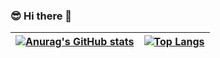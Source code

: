 ### :sunglasses: Hi there 👋

<!--
**TonyMistark/TonyMistark** is a ✨ _special_ ✨ repository because its `README.md` (this file) appears on your GitHub profile.

Here are some ideas to get you started:

- 🔭 I’m currently working on ...
- 🌱 I’m currently learning ...
- 👯 I’m looking to collaborate on ...
- 🤔 I’m looking for help with ...
- 💬 Ask me about ...
- 📫 How to reach me: ...
- 😄 Pronouns: ...
- ⚡ Fun fact: ...
-->
|[![Anurag's GitHub stats](https://github-readme-stats.vercel.app/api?username=TonyMistark)](https://github.com/anuraghazra/github-readme-stats) | [![Top Langs](https://github-readme-stats.vercel.app/api/top-langs/?username=TonyMistark&layout=compact)](https://github.com/anuraghazra/github-readme-stats)
| ------------- | ------------- |


